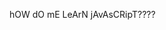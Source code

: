hOW dO mE LeArN jAvAsCRipT????
<!---
IdoKimhi/IdoKimhi is a ✨ special ✨ repository because its `README.md` (this file) appears on your GitHub profile.
You can click the Preview link to take a look at your changes.
--->
